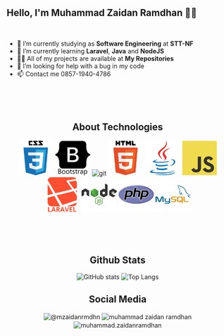 ## Hello, I'm Muhammad Zaidan Ramdhan 👋🏻
<br>

- 🔭 I’m currently studying as **Software Engineering** at **STT-NF**
- 🌱 I’m currently learning **Laravel**, **Java** and **NodeJS**
- 👨‍💻 All of my projects are available at **My Repositories**
- 🤝 I’m looking for help with a bug in my code
- 📫 Contact me 0857-1940-4786

<br>
<br>
<br>

<div align="center">

## About Technologies
<p align="center">
  <img src="https://raw.githubusercontent.com/devicons/devicon/master/icons/css3/css3-original-wordmark.svg" alt="css3" width="80" height="80"/>
  <img src="https://raw.githubusercontent.com/devicons/devicon/master/icons/bootstrap/bootstrap-plain-wordmark.svg" alt="bootstrap" width="80" height="80"/> 
  <img src="https://www.vectorlogo.zone/logos/git-scm/git-scm-icon.svg" alt="git" width="80" height="80"/>
  <img src="https://raw.githubusercontent.com/devicons/devicon/master/icons/html5/html5-original-wordmark.svg" alt="html5" width="80" height="80"/>
  <img src="https://raw.githubusercontent.com/devicons/devicon/master/icons/java/java-original.svg" alt="java" width="80" height="80"/>
  <img src="https://raw.githubusercontent.com/devicons/devicon/master/icons/javascript/javascript-original.svg" alt="javascript" width="80" height="80"/>
  <img src="https://raw.githubusercontent.com/devicons/devicon/master/icons/laravel/laravel-plain-wordmark.svg" alt="laravel" width="80" height="80"/>
  <img src="https://raw.githubusercontent.com/devicons/devicon/master/icons/nodejs/nodejs-original-wordmark.svg" alt="nodejs" width="80" height="80"/>
  <img src="https://raw.githubusercontent.com/devicons/devicon/master/icons/php/php-original.svg" alt="php" width="80" height="80"/> 
  <img src="https://raw.githubusercontent.com/devicons/devicon/master/icons/mysql/mysql-original-wordmark.svg" alt="mysql" width="80" height="80"/>

</p>

<br>
<br>
<br>

## Github Stats
<img src="https://github-readme-streak-stats.herokuapp.com/?user=MuhZaidanRamdhan&theme=default&hide_border=false" height="180" alt="GitHub stats"  />
<img src="https://github-readme-stats.vercel.app/api/top-langs/?username=MuhZaidanRamdhan&theme=default&show_icons=true&hide_border=false&layout=compact" height="180" alt="Top Langs"/>

## Social Media

<img align="center" src="https://raw.githubusercontent.com/rahuldkjain/github-profile-readme-generator/master/src/images/icons/Social/instagram.svg" alt="@mzaidanrmdhn" height="40" width="50" />
<img align="center" src="https://raw.githubusercontent.com/rahuldkjain/github-profile-readme-generator/master/src/images/icons/Social/linked-in-alt.svg" alt="muhammad zaidan ramdhan" height="40" width="50" />
<img align="center" src="https://raw.githubusercontent.com/rahuldkjain/github-profile-readme-generator/master/src/images/icons/Social/facebook.svg" alt="muhammad.zaidanramdhan" height="40" width="50" />
</p>
  

</div>
